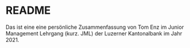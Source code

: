 # README

Das ist eine eine persönliche Zusammenfassung von Tom Enz im Junior Management Lehrgang \(kurz. JML\) der Luzerner Kantonalbank im Jahr 2021.

